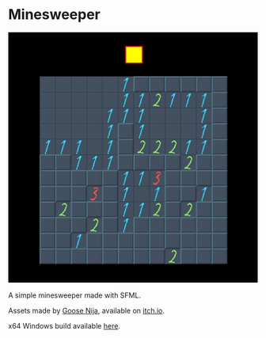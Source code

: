 # Minesweeper
![Alt text](image.JPG)

A simple minesweeper made with SFML.

Assets made by [Goose Nija](https://gooseninja.itch.io/), available on [itch.io](https://gooseninja.itch.io/pixel-minesweeper).

x64 Windows build available [here](https://drive.google.com/drive/folders/1tyCIFp1avHrQQOdJnyR6TbHkzPTK-wDU?usp=sharing).
